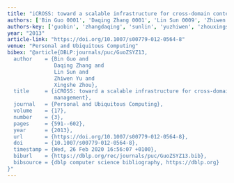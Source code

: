 ```yaml
---
title: "iCROSS: toward a scalable infrastructure for cross-domain context management"
authors: ['Bin Guo 0001', 'Daqing Zhang 0001', 'Lin Sun 0009', 'Zhiwen Yu 0001', 'Xingshe Zhou']
authors-key: ['guobin', 'zhangdaqing', 'sunlin', 'yuzhiwen', 'zhouxingshe']
year: "2013"
article-link: "https://doi.org/10.1007/s00779-012-0564-8"
venue: "Personal and Ubiquitous Computing"
bibex: "@article{DBLP:journals/puc/GuoZSYZ13,
  author    = {Bin Guo and
               Daqing Zhang and
               Lin Sun and
               Zhiwen Yu and
               Xingshe Zhou},
  title     = {iCROSS: toward a scalable infrastructure for cross-domain context
               management},
  journal   = {Personal and Ubiquitous Computing},
  volume    = {17},
  number    = {3},
  pages     = {591--602},
  year      = {2013},
  url       = {https://doi.org/10.1007/s00779-012-0564-8},
  doi       = {10.1007/s00779-012-0564-8},
  timestamp = {Wed, 26 Feb 2020 16:56:07 +0100},
  biburl    = {https://dblp.org/rec/journals/puc/GuoZSYZ13.bib},
  bibsource = {dblp computer science bibliography, https://dblp.org}
}"
---
```

